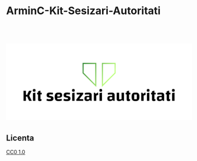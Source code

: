 # ArminC-Kit-Sesizari-Autoritati

<h1 align="center">
  <br>
  <a href="https://github.com/ArmynC/ArminC-Kit-Sesizari-Autoritati/archive/main.zip"><img src="https://raw.githubusercontent.com/ArmynC/ArminC-Kit-Sesizari-Autoritati/main/kit_sesizari_autoritati.png" alt="ArminC Kit Sesizari Autoritati"></a>
</h1>


## Licenta
[CC0 1.0](https://tldrlegal.com/license/creative-commons-cc0-1.0-universal)
